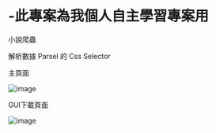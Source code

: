 # -此專案為我個人自主學習專案用




小說爬蟲



解析數據 Parsel 的 Css Selector





主頁面

![image](https://github.com/JeremyOp666/-/assets/149168423/51080148-f1d6-49a7-9d15-f23d0456492d)

GUI下載頁面


![image](https://github.com/JeremyOp666/-/assets/149168423/1acef4fc-5de2-4fe3-8b80-9c6ce3e43ac1)
